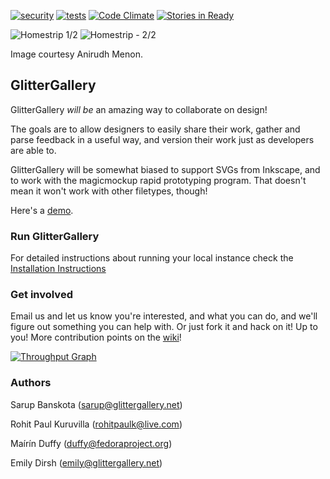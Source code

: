 [![security](https://hakiri.io/github/glittergallery/GlitterGallery/master.svg)](https://hakiri.io/github/glittergallery/GlitterGallery/master)
[![tests](https://travis-ci.org/glittergallery/GlitterGallery.svg?branch=master)](https://travis-ci.org/glittergallery/GlitterGallery)
[![Code Climate](https://codeclimate.com/github/glittergallery/GlitterGallery/badges/gpa.svg)](https://codeclimate.com/github/glittergallery/GlitterGallery)
[![Stories in Ready](https://badge.waffle.io/glittergallery/glittergallery.svg?label=ready&title=Ready)](http://waffle.io/glittergallery/glittergallery)

 
![Homestrip 1/2](http://thirstyforcola.files.wordpress.com/2013/05/front.jpg)
![Homestrip - 2/2](http://thirstyforcola.files.wordpress.com/2013/05/back.jpg)

Image courtesy Anirudh Menon. 

## GlitterGallery

GlitterGallery _will be_ an amazing way to collaborate on design! 

The goals are to allow designers to easily share their work, gather and parse feedback in a useful way, and version their work just as developers are able to. 

GlitterGallery will be somewhat biased to support SVGs from Inkscape, and to work with the magicmockup rapid prototyping program. That doesn't mean it won't work with other filetypes, though!

Here's a [demo](http://glittergallery-dev.fedorainfracloud.org/).

### Run GlitterGallery

For detailed instructions about running your local instance check the [Installation Instructions](https://github.com/glittergallery/GlitterGallery/wiki/Installation-Instructions)

### Get involved

Email us and let us know you're interested, and what you can do, and we'll figure out something you can help with. Or just fork it and hack on it! Up to you! More contribution points on the [wiki](http://github.com/glittergallery/GlitterGallery/wiki)!

 [![Throughput Graph](https://graphs.waffle.io/glittergallery/glittergallery/throughput.svg)](https://waffle.io/glittergallery/glittergallery/metrics)

### Authors

Sarup Banskota (sarup@glittergallery.net)

Rohit Paul Kuruvilla (rohitpaulk@live.com)

Maírín Duffy (duffy@fedoraproject.org)

Emily Dirsh (emily@glittergallery.net)



